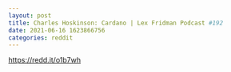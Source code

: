 ```yaml
--- 
layout: post 
title: Charles Hoskinson: Cardano | Lex Fridman Podcast #192 
date: 2021-06-16 1623866756 
categories: reddit 
--- 
```

https://redd.it/o1b7wh